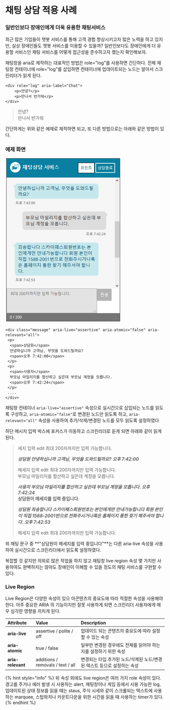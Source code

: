 # 채팅 상담 적용 사례

### 일반인보다 장애인에게 더욱 유용한 채팅서비스 

최근 많은 기업들이 챗봇 서비스를 통해 고객 경험 향상시키고자 많은 노력을 하고 있지만, 실상 장애인들도 챗봇 서비스를 이용할 수 있을까? 일반인보다도 장애인에게 더 유용할 서비스인 채팅 서비스를 어떻게 접근성을 준수하고자 했는지 확인해보자.

채팅창을 aria로 제작하는 대표적인 방법은 role="log"를 사용하면 간단하다. 전체 채팅창 컨테이너에 role="log"를 삽입하면 컨테이너에 업데이트되는 노드는 알아서 스크린리더가 읽게 된다.

```markup
<div role="log" aria-label="Chat">
    <p>안녕?</p>
    <p>만나서 반가워</p>
</div>
```

> 안녕?  
> 만나서 반가워

간단하게는 위와 같은 예제로 제작하면 되고, 또 다른 방법으로는 아래와 같은 방법이 있다. 

### 예제 화면 

![](../../.gitbook/assets/image%20%2816%29.png)

```markup
<div class="message" aria-live="assertive" aria-atomic="false" aria-relevant="all">
 <p>
  <span>상담원</span>
  안녕하십니까 고객님, 무엇을 도와드릴까요? 
  <span>오후 7:42:00</span>
 </p>
 <p>
  <span>사용자</span>
  부모님 마일리지를 합산하고 싶은데 부모님 계정을 모릅니다.
  <span>오후 7:42:24</span>
 </p> 
 ....
</div>
```

채팅창 컨테이너 `aria-live="assertive"` 속성으로 실시간으로 삽입되는 노드를 읽도록 구성하고, `aria-atomic="false"`로 변경된 노드만 읽도록 하고, `aria-relevant="all"` 속성을 사용하여 추가/삭제/변경된 노드를 모두 읽도록 설정하였다

하단 메시지 입력 박스에 포커스가 이동하고 스크린리더로 듣게 되면 아래와 같이 읽게 된다.

> 세지 입력  edit  최대 200자까지만 입력 가능합니다.  
>   
> _**상담원 안녕하십니까 고객님, 무엇을 도와드릴까요? 오후 7:42:00**_  
>
> 메세지 입력  edit  최대 200자까지만 입력 가능합니다.  
> 부모님 마일리지를 합산하고 싶은데 계정을 모릅니다.
>
> _**사용자 부모님 마일리지를 합산하고 싶은데 부모님 계정을 모릅니다. 오후 7:42:24**_  
> ****상담원이 메세지를 입력 중입니다**.**
>
> _**상담원 죄송합니다 스카이패스회원번호는 본인에게만 안내가능합니다 회원 본인이 직접 1588-2001번으로 전화주시거나혹은 홈페이지 통한 찾기 해주셔야 합니다.  오후 7:42:53**_  
>
> 메세지 입력  edit  최대 200자까지만 입력 가능합니다.

위 채팅 문구 중 **"상담원이 메세지를 입력 중입니다"**는 다른 aria-live 속성을 사용하여 실시간으로 스크린리더에서 읽도록 설정하였다.

복잡할 것 같지만 의외로 많은 작업을 하지 않고 채팅창 live region 속성 몇 가지만 사용하여도 완벽하지는 않아도 장애인이 이해할 수 있을 정도의 채팅 서비스를 구현할 수 있다.

### Live Region

Live Region은 다양한 속성이 있으 아콘텐츠의 중요도에 따라 적절한 속성을 사용해야 한다.  아주 중요한 ARIA 의 기능이지만 잘못 사용하게 되면 스크린리더 사용자에게  매우 심각한 영향을 끼치게 된다.

| Attribute | Value | Description |
| :--- | :--- | :--- |
| **aria-live** | assertive / polite / off | 업데이드 되는 콘텐츠의 중요도에 따라 설정할 수 있는 속성 |
| **aria-atomic** | true / false | 일부만 변경된 경우에도 전체를 읽어야 하는지를 설정하기 위한 속성 |
| **aria-relevant** | additions / removals / text / all | 변경되는 타입 추가된 노드/삭제된 노드/변경된 텍스트 등으로 설정하는 속성 |

{% hint style="info" %}
위 속성 외에도 live region은 여러 가지 role 속성이 있다.  
경고를 주거나 에러 발생 시 사용하는 alert, 채팅창이나 게임 등에서 사용 가능한 log, 업데이트된 상태 정보를 읽을 때는 staus, 주식 시세와 같이 스크롤되는 텍스트에 사용하는 marquee,  스탑와치나 카운트다운을 위한 시간을 읽을 때 사용하는 timer가 있다.
{% endhint %}

